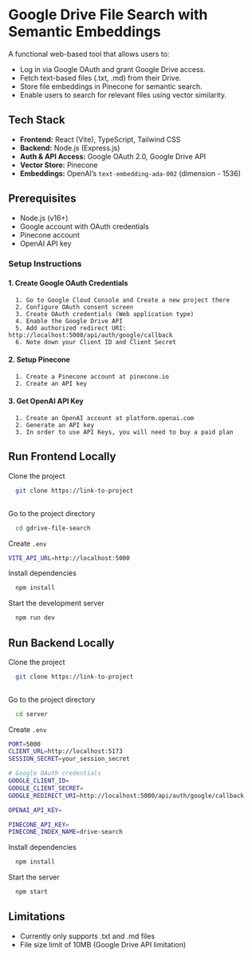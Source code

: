 
# Google Drive File Search with Semantic Embeddings


A functional web-based tool that allows users to:

- Log in via Google OAuth and grant Google Drive access.
- Fetch text-based files (.txt, .md) from their Drive.
- Store file embeddings in Pinecone for semantic search.
- Enable users to search for relevant files using vector similarity.




## Tech Stack

- **Frontend:** React (Vite), TypeScript, Tailwind CSS
- **Backend:** Node.js (Express.js)
- **Auth & API Access:** Google OAuth 2.0, Google Drive API
- **Vector Store:** Pinecone
- **Embeddings:** OpenAI’s `text-embedding-ada-002` (dimension - 1536)




## Prerequisites

- Node.js (v16+)
- Google account with OAuth credentials
- Pinecone account
- OpenAI API key


### Setup Instructions

#### 1. Create Google OAuth Credentials

      1. Go to Google Cloud Console and Create a new project there
      2. Configure OAuth consent screen
      3. Create OAuth credentials (Web application type)
      4. Enable the Google Drive API
      5. Add authorized redirect URI: http://localhost:5000/api/auth/google/callback
      6. Note down your Client ID and Client Secret

#### 2. Setup Pinecone

      1. Create a Pinecone account at pinecone.io
      2. Create an API key

#### 3. Get OpenAI API Key

      1. Create an OpenAI account at platform.openai.com
      2. Generate an API key
      3. In order to use API Keys, you will need to buy a paid plan

## Run Frontend Locally

Clone the project

```bash
  git clone https://link-to-project
  
```

Go to the project directory

```bash
  cd gdrive-file-search
```
Create `.env`

```bash
VITE_API_URL=http://localhost:5000
```

Install dependencies

```bash
  npm install
```

Start the development server

```bash
  npm run dev
```


## Run Backend Locally

Clone the project

```bash
  git clone https://link-to-project
  
```

Go to the project directory

```bash
  cd server
```
Create `.env`

```bash
PORT=5000
CLIENT_URL=http://localhost:5173
SESSION_SECRET=your_session_secret

# Google OAuth credentials
GOOGLE_CLIENT_ID=
GOOGLE_CLIENT_SECRET=
GOOGLE_REDIRECT_URI=http://localhost:5000/api/auth/google/callback

OPENAI_API_KEY=

PINECONE_API_KEY=
PINECONE_INDEX_NAME=drive-search

```

Install dependencies

```bash
  npm install
```

Start the  server

```bash
  npm start
```


## Limitations

- Currently only supports .txt and .md files
- File size limit of 10MB (Google Drive API limitation)
